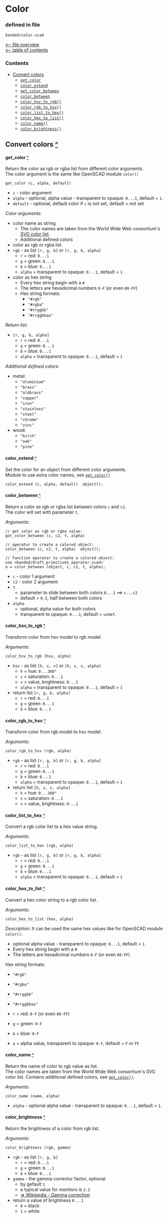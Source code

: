 Color
=====

### defined in file
`banded/color.scad`  

[<-- file overview](file_overview.md)  
[<-- table of contents](contents.md)  

### Contents
[contents]: #contents "Up to Contents"
- [Convert colors](#convert-colors-)
  - [`get_color`][get_color]
  - [`color_extend`][color_extend]
  - [`get_color_between`][color_between]
  - [`color_between`][color_between]
  - [`color_hsv_to_rgb()`][color_hsv_to_rgb]
  - [`color_rgb_to_hsv()`][color_rgb_to_hsv]
  - [`color_list_to_hex()`][color_list_to_hex]
  - [`color_hex_to_list()`][color_hex_to_list]
  - [`color_name()`][color_name]
  - [`color_brightness()`][color_brightness]


Convert colors [^][contents]
----------------------------

#### get_color [^][contents]
[get_color]: #get_color-
Return the color as rgb or rgba list from different color arguments.  
The color argument is the same like OpenSCAD module `color()`
```OpenSCAD
get_color (c, alpha, default)
```
- `c`       - color argument
- `alpha`   - optional, alpha value - transparent to opaque: `0...1`, default = `1`.
- `default` - optional, default color if `c` is not set, default = not set

_Color arguments:_
- color name as string
  - The color names are taken from the
    World Wide Web consortium's [SVG color list](https://www.w3.org/TR/css-color-3/).
  - Additional defined colors
- color as rgb or rgba list
- `rgb` - as list `[r, g, b]` or `[r, g, b, alpha]`
  - `r` = red:   `0...1`
  - `g` = green: `0...1`
  - `b` = blue:  `0...1`
  - `alpha` = transparent to opaque: `0...1`, default = `1`
- color as hex string
  - Every hex string begin with a `#`
  - The letters are hexadicimal numbers `0-F` (or even `00-FF`)
  - Hex string formats:
    - `"#rgb"`
    - `"#rgba"`
    - `"#rrggbb"`
    - `"#rrggbbaa"`

_Return list:_
- `[r, g, b, alpha]`
  - `r` = red:   `0...1`
  - `g` = green: `0...1`
  - `b` = blue:  `0...1`
  - `alpha` = transparent to opaque: `0...1`, default = `1`

_Additional defined colors:_
- metal:
  - `"aluminium"`
  - `"brass"`
  - `"oldbrass"`
  - `"copper"`
  - `"iron"`
  - `"stainless"`
  - `"steel"`
  - `"chrome"`
  - `"zinc"`
- wood:
  - `"birch"`
  - `"oak"`
  - `"pine"`

#### color_extend [^][contents]
[color_extend]: #color_extend-
Set the color for an object from different color arguments.  
Module to use extra color names, see [`get_color()`][get_color]

```OpenSCAD
color_extend (c, alpha, default)  object();
```

#### color_between [^][contents]
[color_between]: #color_between-
Return a color as rgb or rgba list between colors `c` and `c2`.  
The color will set with parameter `t`.

_Arguments:_
```OpenSCAD
// get color as rgb or rgba value:
get_color_between (c, c2, t, alpha)

// operator to create a colored object:
color_between (c, c2, t, alpha)  object();

// function operator to create a colored object:
use <banded/draft_primitives_operator.scad>
o = color_between (object, c, c2, t, alpha);
```
- `c`       - color 1 argument
- `c2`      - color 2 argument
- `t`
  - parameter to slide between both colors
    `0...1`  ==> `c...c2`
  - default = `0.5`, half between both colors
- `alpha`
  - optional, alpha value for both colors
  - transparent to opaque: `0...1`, default = `undef`.

#### color_hsv_to_rgb [^][contents]
[color_hsv_to_rgb]: #color_hsv_to_rgb-
Transform color from hsv model to rgb model.

_Arguments:_
```OpenSCAD
color_hsv_to_rgb (hsv, alpha)
```
- `hsv` - as list `[h, s, v]` or `[h, s, v, alpha]`
  - `h` = hue:               `0...360°`
  - `s` = saturation:        `0...1`
  - `v` = value, brightness: `0...1`
  - `alpha` = transparent to opaque: `0...1`, default = `1`
- return list `[r, g, b, alpha]`
  - `r` = red:   `0...1`
  - `g` = green: `0...1`
  - `b` = blue:  `0...1`

#### color_rgb_to_hsv [^][contents]
[color_rgb_to_hsv]: #color_rgb_to_hsv-
Transform color from rgb model to hsv model.

_Arguments:_
```OpenSCAD
color_rgb_to_hsv (rgb, alpha)
```
- `rgb` - as list `[r, g, b]` or `[r, g, b, alpha]`
  - `r` = red:   `0...1`
  - `g` = green: `0...1`
  - `b` = blue:  `0...1`
  - `alpha` = transparent to opaque: `0...1`, default = `1`
- return list `[h, s, v, alpha]`
  - `h` = hue:               `0...360°`
  - `s` = saturation:        `0...1`
  - `v` = value, brightness: `0...1`

#### color_list_to_hex [^][contents]
[color_list_to_hex]: #color_list_to_hex-
Convert a rgb color list to a hex value string.

_Arguments:_
```OpenSCAD
color_list_to_hex (rgb, alpha)
```
- `rgb` - as list `[r, g, b]` or `[r, g, b, alpha]`
  - `r` = red:   `0...1`
  - `g` = green: `0...1`
  - `b` = blue:  `0...1`
  - `alpha` = transparent to opaque: `0...1`, default = `1`

#### color_hex_to_list [^][contents]
[color_hex_to_list]: #color_hex_to_list-
Convert a hex color string to a rgb color list.

_Arguments:_
```OpenSCAD
color_hex_to_list (hex, alpha)
```

_Description:_
It can be used the same hex values like for OpenSCAD module `color()`.
- optional alpha value - transparent to opaque: `0...1`, default = `1`
- Every hex string begin with a `#`
- The letters are hexadicimal numbers `0-F` (or even `00-FF`)

Hex string formats:
- `"#rgb"`
- `"#rgba"`
- `"#rrggbb"`
- `"#rrggbbaa"`

- `r` = red:   `0-F` (or even `00-FF`)
- `g` = green: `0-F`
- `b` = blue:  `0-F`
- `a` = alpha value, transparent to opaque: `0-F`, default = `F` or `FF`

#### color_name [^][contents]
[color_name]: #color_name-
Return the name of color to rgb value as list.  
The color names are taken from the World Wide Web consortium's SVG color list.
Contains additional defined colors, see [`get_color()`][get_color].

_Arguments:_
```OpenSCAD
color_name (name, alpha)
```
- `alpha` - optional alpha value - transparent to opaque: `0...1`, default = `1`.

#### color_brightness [^][contents]
[color_brightness]: #color_brightness-
Return the brightness of a color from rgb list.

_Arguments:_
```OpenSCAD
color_brightness (rgb, gamma)
```
- `rgb` - as list `[r, g, b]`
  - `r` = red:   `0...1`
  - `g` = green: `0...1`
  - `b` = blue:  `0...1`
- `gamma` - the gamma correctur factor, optional
  - by gefault `1`
  - a typical value for monitors is `2.2`
  - [=> Wikipedia - Gamma correction](https://en.wikipedia.org/wiki/Gamma_correction)
- return a value of brightness `0...1`
  - `0` = black
  - `1` = white


